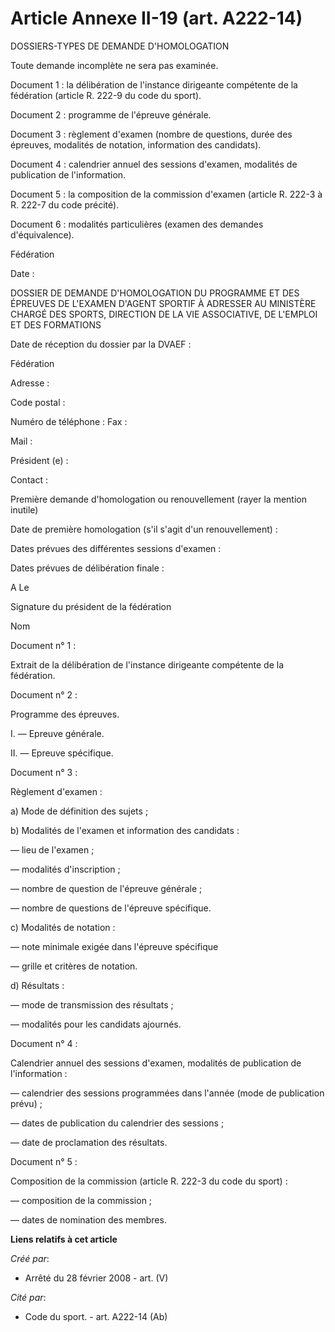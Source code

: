 # Article Annexe II-19 (art. A222-14)

DOSSIERS-TYPES DE DEMANDE D'HOMOLOGATION

Toute demande incomplète ne sera pas examinée.

Document 1 : la délibération de l'instance dirigeante compétente de la fédération (article R. 222-9 du code du sport).

Document 2 : programme de l'épreuve générale.

Document 3 : règlement d'examen (nombre de questions, durée des épreuves, modalités de notation, information des candidats).

Document 4 : calendrier annuel des sessions d'examen, modalités de publication de l'information.

Document 5 : la composition de la commission d'examen (article R. 222-3 à R. 222-7 du code précité).

Document 6 : modalités particulières (examen des demandes d'équivalence).

Fédération 

Date : 

DOSSIER DE DEMANDE D'HOMOLOGATION DU PROGRAMME ET DES ÉPREUVES DE L'EXAMEN D'AGENT SPORTIF À ADRESSER AU MINISTÈRE CHARGÉ DES
SPORTS, DIRECTION DE LA VIE ASSOCIATIVE, DE L'EMPLOI ET DES FORMATIONS

Date de réception du dossier par la DVAEF :

Fédération 

Adresse : 

Code postal : 

Numéro de téléphone : Fax : 

Mail : 

Président (e) : 

Contact : 

Première demande d'homologation ou renouvellement (rayer la mention inutile)

Date de première homologation (s'il s'agit d'un renouvellement) :

Dates prévues des différentes sessions d'examen :

Dates prévues de délibération finale :

A Le 

Signature du président de la fédération 

Nom 

Document n° 1 :

Extrait de la délibération de l'instance dirigeante compétente de la fédération.

Document n° 2 :

Programme des épreuves.

I. ― Epreuve générale.

II. ― Epreuve spécifique.

Document n° 3 :

Règlement d'examen :

a) Mode de définition des sujets ;

b) Modalités de l'examen et information des candidats :

― lieu de l'examen ;

― modalités d'inscription ;

― nombre de question de l'épreuve générale ;

― nombre de questions de l'épreuve spécifique.

c) Modalités de notation :

― note minimale exigée dans l'épreuve spécifique

― grille et critères de notation.

d) Résultats :

― mode de transmission des résultats ;

― modalités pour les candidats ajournés.

Document n° 4 :

Calendrier annuel des sessions d'examen, modalités de publication de l'information :

― calendrier des sessions programmées dans l'année (mode de publication prévu) ;

― dates de publication du calendrier des sessions ;

― date de proclamation des résultats.

Document n° 5 :

Composition de la commission (article R. 222-3 du code du sport) :

― composition de la commission ;

― dates de nomination des membres.

**Liens relatifs à cet article**

_Créé par_:

  - Arrêté du 28 février 2008 - art. (V)

_Cité par_:

  - Code du sport. - art. A222-14 (Ab)
